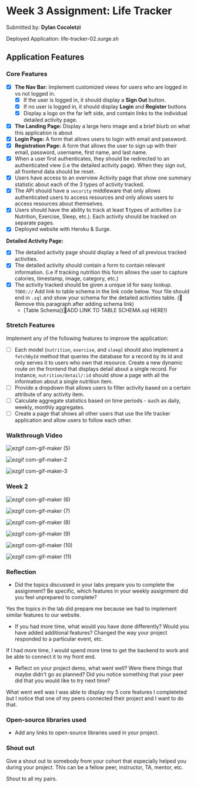 # Week 3 Assignment: Life Tracker

Submitted by: **Dylan Cocoletzi**

Deployed Application: life-tracker-02.surge.sh

## Application Features

### Core Features

- [x] **The Nav Bar:** Implement customized views for users who are logged in vs not logged in.
  - [x] If the user is logged in, it should display a **Sign Out** button. 
  - [x] If no user is logged in, it should display **Login** and **Register** buttons
  - [x] Display a logo on the far left side, and contain links to the individual detailed activity page. 
- [x] **The Landing Page:** Display a large hero image and a brief blurb on what this application is about
- [x] **Login Page:** A form that allows users to login with email and password.
- [x] **Registration Page:** A form that allows the user to sign up with their email, password, username, first name, and last name.
- [x] When a user first authenticates, they should be redirected to an authenticated view (i.e the detailed activity page). When they sign out, all frontend data should be reset.
- [x] Users have access to an overview Activity page that show one summary statistic about each of the 3 types of activity tracked.
- [x] The API should have a `security` middleware that only allows authenticated users to access resources and only allows users to access resources about themselves. 
- [x] Users should have the ability to track at least **1** types of activities (i.e Nutrition, Exercise, Sleep, etc.). Each activity should be tracked on separate pages.
- [x] Deployed website with Heroku & Surge. 

**Detailed Activity Page:**
- [x] The detailed activity page should display a feed of all previous tracked activities.
- [x] The detailed activity should contain a form to contain relevant information. (i.e if tracking nutrition this form allows the user to capture calories, timestamp, image, category, etc.) 
- [x] The activity tracked should be given a unique id for easy lookup.
  `TODO://` Add link to table schema in the link code below. Your file should end in `.sql` and show your schema for the detailed activities table. (🚫 Remove this paragraph after adding schema link)
  * [Table Schema](📝ADD LINK TO TABLE SCHEMA.sql HERE!) 

### Stretch Features

Implement any of the following features to improve the application:
- [ ] Each model (`nutrition`, `exercise`, and `sleep`) should also implement a `fetchById` method that queries the database for a record by its id and only serves it to users who own that resource. Create a new dynamic route on the frontend that displays detail about a single record. For instance, `nutrition/detail/:id` should show a page with all the information about a single nutrition item.
- [ ] Provide a dropdown that allows users to filter activity based on a certain attribute of any activity item.
- [ ] Calculate aggregate statistics based on time periods - such as daily, weekly, monthly aggregates.
- [ ] Create a page that shows all other users that use the life tracker application and allow users to follow each other.

### Walkthrough Video


![ezgif com-gif-maker (5)](https://user-images.githubusercontent.com/86747062/177384268-dc69740b-9445-4115-91b0-4ae5506c038a.gif)


![ezgif com-gif-maker-2](https://user-images.githubusercontent.com/86747062/177384882-5e4a8343-668a-4a4b-bb02-189cdcbbec2e.gif)


![ezgif com-gif-maker-3](https://user-images.githubusercontent.com/86747062/177385415-c0bd9a68-d658-4c59-8dc7-ab7318da3104.gif)

### Week 2

![ezgif com-gif-maker (6)](https://user-images.githubusercontent.com/86747062/178084046-4ab7faa5-2122-4b9d-9d38-2ba57782f763.gif)


![ezgif com-gif-maker (7)](https://user-images.githubusercontent.com/86747062/178084119-5a51f7a0-f425-4028-bb01-f9953a048733.gif)


![ezgif com-gif-maker (8)](https://user-images.githubusercontent.com/86747062/178084264-819ae9a5-6294-4f14-9de5-4a1357232b61.gif)


![ezgif com-gif-maker (9)](https://user-images.githubusercontent.com/86747062/178084314-34126b00-c308-47ab-9ada-35f9721fe149.gif)


![ezgif com-gif-maker (10)](https://user-images.githubusercontent.com/86747062/178084384-1892aa70-3921-4cc5-9f6b-fef1bb2464cc.gif)


![ezgif com-gif-maker (11)](https://user-images.githubusercontent.com/86747062/178084471-22ba06aa-c8e7-4158-a0a3-b174d802d627.gif)



### Reflection

* Did the topics discussed in your labs prepare you to complete the assignment? Be specific, which features in your weekly assignment did you feel unprepared to complete?

Yes the topics in the lab did prepare me because we had to implement similar features to our website.

* If you had more time, what would you have done differently? Would you have added additional features? Changed the way your project responded to a particular event, etc.
  
If I had more time, I would spend more time to get the backend to work and be able to connect it to my front end.

* Reflect on your project demo, what went well? Were there things that maybe didn't go as planned? Did you notice something that your peer did that you would like to try next time?

What went well was I was able to display my 5 core features I completeted but I notice that one of my peers connected their project and I want to do that.

### Open-source libraries used

- Add any links to open-source libraries used in your project.

### Shout out

Give a shout out to somebody from your cohort that especially helped you during your project. This can be a fellow peer, instructor, TA, mentor, etc.

Shout to all my pairs.
